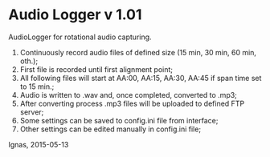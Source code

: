 # Audio Logger v 1.01
AudioLogger for rotational audio capturing.

1. Continuously record audio files of defined size (15 min, 30 min, 60 min, oth.);
2. First file is recorded until first alignment point;
3. All following files will start at AA:00, AA:15, AA:30, AA:45 if span time set to 15 min.;
3. Audio is written to .wav and, once completed, converted to .mp3;
4. After converting process .mp3 files will be uploaded to defined FTP server;
5. Some settings can be saved to config.ini file from interface;
6. Other settings can be edited manually in config.ini file;


Ignas, 2015-05-13
